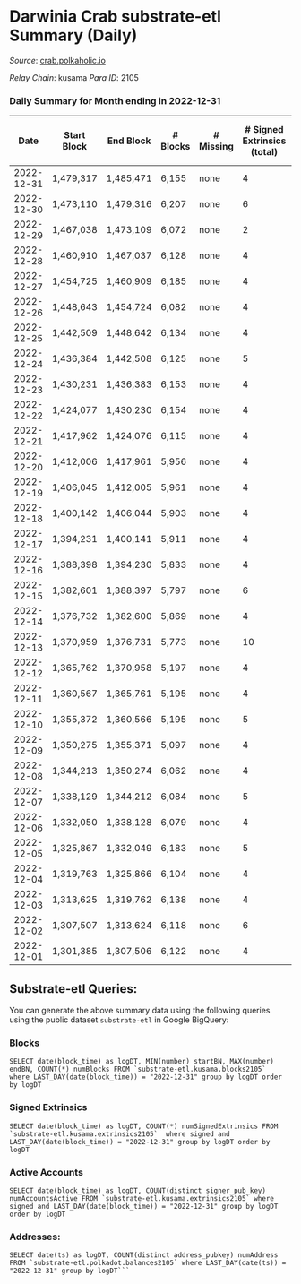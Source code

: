 # Darwinia Crab substrate-etl Summary (Daily)

_Source_: [crab.polkaholic.io](https://crab.polkaholic.io)

*Relay Chain*: kusama
*Para ID*: 2105



### Daily Summary for Month ending in 2022-12-31


| Date | Start Block | End Block | # Blocks | # Missing | # Signed Extrinsics (total) | # Active Accounts | # Addresses with Balances | # Events | # Transfers | # XCM Transfers In | # XCM Transfers Out |
| ---- | ----------- | --------- | -------- | --------- | --------------------------- | ----------------- | ------------------------- | -------- | ----------- | ------------------ | ------------------- |
| 2022-12-31 | 1,479,317 | 1,485,471 | 6,155 | none  | 4 | 1 | 52 | 12,330 |   |   |   |
| 2022-12-30 | 1,473,110 | 1,479,316 | 6,207 | none  | 6 | 1 | 52 | 12,441 |   |   |   |
| 2022-12-29 | 1,467,038 | 1,473,109 | 6,072 | none  | 2 | 1 | 52 | 12,155 |   |   |   |
| 2022-12-28 | 1,460,910 | 1,467,037 | 6,128 | none  | 4 | 1 | 52 | 12,276 |   |   |   |
| 2022-12-27 | 1,454,725 | 1,460,909 | 6,185 | none  | 4 | 1 | 52 | 12,389 |   |   |   |
| 2022-12-26 | 1,448,643 | 1,454,724 | 6,082 | none  | 4 | 1 | 52 | 12,184 |   |   |   |
| 2022-12-25 | 1,442,509 | 1,448,642 | 6,134 | none  | 4 | 1 | 52 | 12,287 |   |   |   |
| 2022-12-24 | 1,436,384 | 1,442,508 | 6,125 | none  | 5 | 1 | 52 | 12,340 | 66 ($0.056) |   |   |
| 2022-12-23 | 1,430,231 | 1,436,383 | 6,153 | none  | 4 | 1 | 52 | 12,329 |   |   |   |
| 2022-12-22 | 1,424,077 | 1,430,230 | 6,154 | none  | 4 | 1 | 52 | 12,327 |   |   |   |
| 2022-12-21 | 1,417,962 | 1,424,076 | 6,115 | none  | 4 | 1 |  | 12,250 |   |   |   |
| 2022-12-20 | 1,412,006 | 1,417,961 | 5,956 | none  | 4 | 1 | 52 | 11,931 |   |   |   |
| 2022-12-19 | 1,406,045 | 1,412,005 | 5,961 | none  | 4 | 1 | 52 | 11,941 |   |   |   |
| 2022-12-18 | 1,400,142 | 1,406,044 | 5,903 | none  | 4 | 1 | 52 | 11,826 |   |   |   |
| 2022-12-17 | 1,394,231 | 1,400,141 | 5,911 | none  | 4 | 1 | 52 | 11,841 |   |   |   |
| 2022-12-16 | 1,388,398 | 1,394,230 | 5,833 | none  | 4 | 1 | 52 | 11,685 |   |   |   |
| 2022-12-15 | 1,382,601 | 1,388,397 | 5,797 | none  | 6 | 3 | 52 | 11,713 | 85 ($0.0026) |   |   |
| 2022-12-14 | 1,376,732 | 1,382,600 | 5,869 | none  | 4 | 1 | 52 | 11,758 |   |   |   |
| 2022-12-13 | 1,370,959 | 1,376,731 | 5,773 | none  | 10 | 2 | 52 | 11,675 | 78 ($0.14) |   |   |
| 2022-12-12 | 1,365,762 | 1,370,958 | 5,197 | none  | 4 | 1 | 52 | 10,413 |   |   |   |
| 2022-12-11 | 1,360,567 | 1,365,761 | 5,195 | none  | 4 | 1 | 52 | 10,409 |   |   |   |
| 2022-12-10 | 1,355,372 | 1,360,566 | 5,195 | none  | 5 | 1 | 52 | 10,479 | 66 ($0.057) |   |   |
| 2022-12-09 | 1,350,275 | 1,355,371 | 5,097 | none  | 4 | 1 | 52 | 10,212 |   |   |   |
| 2022-12-08 | 1,344,213 | 1,350,274 | 6,062 | none  | 4 | 1 | 52 | 12,144 |   |   |   |
| 2022-12-07 | 1,338,129 | 1,344,212 | 6,084 | none  | 5 | 1 | 52 | 12,257 | 66 ($0.056) |   |   |
| 2022-12-06 | 1,332,050 | 1,338,128 | 6,079 | none  | 4 | 1 | 52 | 12,177 |   |   |   |
| 2022-12-05 | 1,325,867 | 1,332,049 | 6,183 | none  | 5 | 1 | 52 | 12,456 | 66 ($0.056) |   |   |
| 2022-12-04 | 1,319,763 | 1,325,866 | 6,104 | none  | 4 | 1 | 52 | 12,227 |   |   |   |
| 2022-12-03 | 1,313,625 | 1,319,762 | 6,138 | none  | 4 | 1 | 52 | 12,296 |   |   |   |
| 2022-12-02 | 1,307,507 | 1,313,624 | 6,118 | none  | 6 | 2 | 52 | 12,348 | 73 ($0.12) | 2 ($0.025) | 2 ($0.099) |
| 2022-12-01 | 1,301,385 | 1,307,506 | 6,122 | none  | 4 | 1 | 52 | 12,264 |   |   |   |

## Substrate-etl Queries:
You can generate the above summary data using the following queries using the public dataset `substrate-etl` in Google BigQuery:


### Blocks
```
SELECT date(block_time) as logDT, MIN(number) startBN, MAX(number) endBN, COUNT(*) numBlocks FROM `substrate-etl.kusama.blocks2105`  where LAST_DAY(date(block_time)) = "2022-12-31" group by logDT order by logDT
```


### Signed Extrinsics
```
SELECT date(block_time) as logDT, COUNT(*) numSignedExtrinsics FROM `substrate-etl.kusama.extrinsics2105`  where signed and LAST_DAY(date(block_time)) = "2022-12-31" group by logDT order by logDT
```


### Active Accounts
```
SELECT date(block_time) as logDT, COUNT(distinct signer_pub_key) numAccountsActive FROM `substrate-etl.kusama.extrinsics2105` where signed and LAST_DAY(date(block_time)) = "2022-12-31" group by logDT order by logDT
```


### Addresses:
```
SELECT date(ts) as logDT, COUNT(distinct address_pubkey) numAddress FROM `substrate-etl.polkadot.balances2105` where LAST_DAY(date(ts)) = "2022-12-31" group by logDT```

